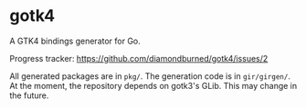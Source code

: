 # gotk4

A GTK4 bindings generator for Go.

Progress tracker: https://github.com/diamondburned/gotk4/issues/2

All generated packages are in `pkg/`. The generation code is in `gir/girgen/`.
At the moment, the repository depends on gotk3's GLib. This may change in the
future.
